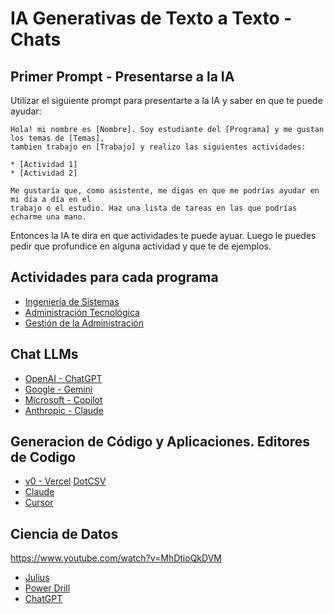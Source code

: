 # IA Generativas de Texto a Texto - Chats

## Primer Prompt - Presentarse a la IA

Utilizar el siguiente prompt para presentarte a la IA y saber en que te puede ayudar:

```
Hola! mi nombre es [Nombre]. Soy estudiante del [Programa] y me gustan los temas de [Temas], 
tambien trabajo en [Trabajo] y realizo las siguientes actividades:

* [Actividad 1]
* [Actividad 2]

Me gustaría que, como asistente, me digas en que me podrías ayudar en mi día a día en el
trabajo o el estudio. Haz una lista de tareas en las que podrías echarme una mano.
```

Entonces la IA te dira en que actividades te puede ayuar. Luego le puedes pedir que profundice en alguna actividad y que te de ejemplos.

## Actividades para cada programa
* [Ingeniería de Sistemas]()
* [Administración Tecnológica]()
* [Gestión de la Administración]()

## Chat LLMs 
* [OpenAI - ChatGPT](https://chatgpt.com/)
* [Google - Gemini](https://gemini.google.com/app?hl=es)
* [Microsoft - Copilot](https://copilot.microsoft.com/)
* [Anthropic - Claude](https://claude.ai/)

## Generacion de Código y Aplicaciones. Editores de Codigo
* [v0 - Vercel](https://v0.dev/chat) [DotCSV](https://www.youtube.com/watch?v=yLKyGB8AVSg)
* [Claude](https://claude.ai/)
* [Cursor](https://www.cursor.com/)

## Ciencia de Datos
https://www.youtube.com/watch?v=MhDtioQkDVM
* [Julius](https://julius.ai/)
* [Power Drill](https://powerdrill.ai/)
* [ChatGPT](https://chatgpt.com/)
